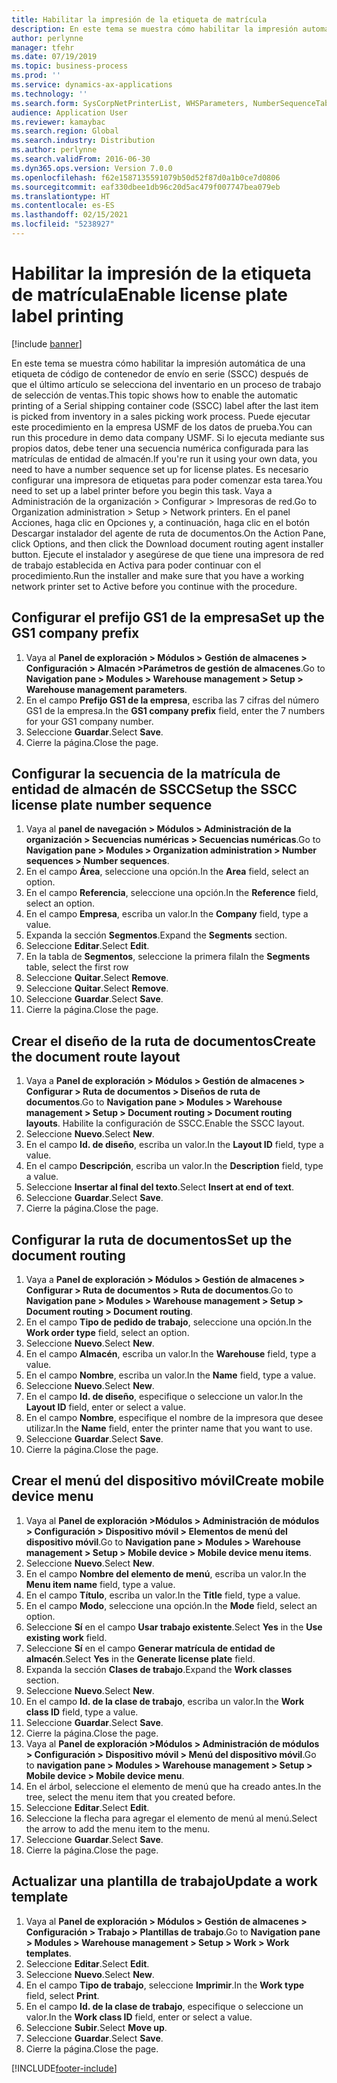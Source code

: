 ```yaml
---
title: Habilitar la impresión de la etiqueta de matrícula
description: En este tema se muestra cómo habilitar la impresión automática de una etiqueta de código de contenedor de envío en serie (SSCC) después de que el último artículo se selecciona del inventario en un proceso de trabajo de selección de ventas.
author: perlynne
manager: tfehr
ms.date: 07/19/2019
ms.topic: business-process
ms.prod: ''
ms.service: dynamics-ax-applications
ms.technology: ''
ms.search.form: SysCorpNetPrinterList, WHSParameters, NumberSequenceTableListPage, NumberSequenceDetails, WHSDocumentRoutingLayout, WHSDocumentRouting, WHSRFMenuItem, WHSRFMenu, WHSWorkTemplateTable, WHSLicensePlateLabelBuildConfig, WHSLicensePlateLabel
audience: Application User
ms.reviewer: kamaybac
ms.search.region: Global
ms.search.industry: Distribution
ms.author: perlynne
ms.search.validFrom: 2016-06-30
ms.dyn365.ops.version: Version 7.0.0
ms.openlocfilehash: f62e1587135591079b50d52f87d0a1b0ce7d0806
ms.sourcegitcommit: eaf330dbee1db96c20d5ac479f007747bea079eb
ms.translationtype: HT
ms.contentlocale: es-ES
ms.lasthandoff: 02/15/2021
ms.locfileid: "5238927"
---
```

# <a name="enable-license-plate-label-printing"></a><span data-ttu-id="92df8-103">Habilitar la impresión de la etiqueta de matrícula</span><span class="sxs-lookup"><span data-stu-id="92df8-103">Enable license plate label printing</span></span>

[!include [banner](../../includes/banner.md)]

<span data-ttu-id="92df8-104">En este tema se muestra cómo habilitar la impresión automática de una etiqueta de código de contenedor de envío en serie (SSCC) después de que el último artículo se selecciona del inventario en un proceso de trabajo de selección de ventas.</span><span class="sxs-lookup"><span data-stu-id="92df8-104">This topic shows how to enable the automatic printing of a Serial shipping container code (SSCC) label after the last item is picked from inventory in a sales picking work process.</span></span> <span data-ttu-id="92df8-105">Puede ejecutar este procedimiento en la empresa USMF de los datos de prueba.</span><span class="sxs-lookup"><span data-stu-id="92df8-105">You can run this procedure in demo data company USMF.</span></span> <span data-ttu-id="92df8-106">Si lo ejecuta mediante sus propios datos, debe tener una secuencia numérica configurada para las matrículas de entidad de almacén.</span><span class="sxs-lookup"><span data-stu-id="92df8-106">If you're run it using your own data, you need to have a number sequence set up for license plates.</span></span> <span data-ttu-id="92df8-107">Es necesario configurar una impresora de etiquetas para poder comenzar esta tarea.</span><span class="sxs-lookup"><span data-stu-id="92df8-107">You need to set up a label printer before you begin this task.</span></span> <span data-ttu-id="92df8-108">Vaya a Administración de la organización > Configurar > Impresoras de red.</span><span class="sxs-lookup"><span data-stu-id="92df8-108">Go to Organization administration > Setup > Network printers.</span></span> <span data-ttu-id="92df8-109">En el panel Acciones, haga clic en Opciones y, a continuación, haga clic en el botón Descargar instalador del agente de ruta de documentos.</span><span class="sxs-lookup"><span data-stu-id="92df8-109">On the Action Pane, click Options, and then click the Download document routing agent installer button.</span></span> <span data-ttu-id="92df8-110">Ejecute el instalador y asegúrese de que tiene una impresora de red de trabajo establecida en Activa para poder continuar con el procedimiento.</span><span class="sxs-lookup"><span data-stu-id="92df8-110">Run the installer and make sure that you have a working network printer set to Active before you continue with the procedure.</span></span>


## <a name="set-up-the-gs1-company-prefix"></a><span data-ttu-id="92df8-111">Configurar el prefijo GS1 de la empresa</span><span class="sxs-lookup"><span data-stu-id="92df8-111">Set up the GS1 company prefix</span></span>
1. <span data-ttu-id="92df8-112">Vaya al **Panel de exploración > Módulos > Gestión de almacenes > Configuración > Almacén >Parámetros de gestión de almacenes**.</span><span class="sxs-lookup"><span data-stu-id="92df8-112">Go to **Navigation pane > Modules > Warehouse management > Setup > Warehouse management parameters**.</span></span>
2. <span data-ttu-id="92df8-113">En el campo **Prefijo GS1 de la empresa**, escriba las 7 cifras del número GS1 de la empresa.</span><span class="sxs-lookup"><span data-stu-id="92df8-113">In the **GS1 company prefix** field, enter the 7 numbers for your GS1 company number.</span></span>
3. <span data-ttu-id="92df8-114">Seleccione **Guardar**.</span><span class="sxs-lookup"><span data-stu-id="92df8-114">Select **Save**.</span></span>
4. <span data-ttu-id="92df8-115">Cierre la página.</span><span class="sxs-lookup"><span data-stu-id="92df8-115">Close the page.</span></span>

## <a name="setup-the-sscc-license-plate-number-sequence"></a><span data-ttu-id="92df8-116">Configurar la secuencia de la matrícula de entidad de almacén de SSCC</span><span class="sxs-lookup"><span data-stu-id="92df8-116">Setup the SSCC license plate number sequence</span></span>
1. <span data-ttu-id="92df8-117">Vaya al **panel de navegación > Módulos > Administración de la organización > Secuencias numéricas > Secuencias numéricas**.</span><span class="sxs-lookup"><span data-stu-id="92df8-117">Go to **Navigation pane > Modules > Organization administration > Number sequences > Number sequences**.</span></span>
2. <span data-ttu-id="92df8-118">En el campo **Área**, seleccione una opción.</span><span class="sxs-lookup"><span data-stu-id="92df8-118">In the **Area** field, select an option.</span></span>
3. <span data-ttu-id="92df8-119">En el campo **Referencia**, seleccione una opción.</span><span class="sxs-lookup"><span data-stu-id="92df8-119">In the **Reference** field, select an option.</span></span>
4. <span data-ttu-id="92df8-120">En el campo **Empresa**, escriba un valor.</span><span class="sxs-lookup"><span data-stu-id="92df8-120">In the **Company** field, type a value.</span></span>
5. <span data-ttu-id="92df8-121">Expanda la sección **Segmentos**.</span><span class="sxs-lookup"><span data-stu-id="92df8-121">Expand the **Segments** section.</span></span>
6. <span data-ttu-id="92df8-122">Seleccione **Editar**.</span><span class="sxs-lookup"><span data-stu-id="92df8-122">Select **Edit**.</span></span>
7. <span data-ttu-id="92df8-123">En la tabla de **Segmentos**, seleccione la primera fila</span><span class="sxs-lookup"><span data-stu-id="92df8-123">In the **Segments** table, select the first row</span></span>
8. <span data-ttu-id="92df8-124">Seleccione **Quitar**.</span><span class="sxs-lookup"><span data-stu-id="92df8-124">Select **Remove**.</span></span>
9. <span data-ttu-id="92df8-125">Seleccione **Quitar**.</span><span class="sxs-lookup"><span data-stu-id="92df8-125">Select **Remove**.</span></span>
10. <span data-ttu-id="92df8-126">Seleccione **Guardar**.</span><span class="sxs-lookup"><span data-stu-id="92df8-126">Select **Save**.</span></span>
11. <span data-ttu-id="92df8-127">Cierre la página.</span><span class="sxs-lookup"><span data-stu-id="92df8-127">Close the page.</span></span>

## <a name="create-the-document-route-layout"></a><span data-ttu-id="92df8-128">Crear el diseño de la ruta de documentos</span><span class="sxs-lookup"><span data-stu-id="92df8-128">Create the document route layout</span></span>
1. <span data-ttu-id="92df8-129">Vaya a **Panel de exploración > Módulos > Gestión de almacenes > Configurar > Ruta de documentos > Diseños de ruta de documentos**.</span><span class="sxs-lookup"><span data-stu-id="92df8-129">Go to **Navigation pane > Modules > Warehouse management > Setup > Document routing > Document routing layouts**.</span></span> <span data-ttu-id="92df8-130">Habilite la configuración de SSCC.</span><span class="sxs-lookup"><span data-stu-id="92df8-130">Enable the SSCC layout.</span></span>  
2. <span data-ttu-id="92df8-131">Seleccione **Nuevo**.</span><span class="sxs-lookup"><span data-stu-id="92df8-131">Select **New**.</span></span>
3. <span data-ttu-id="92df8-132">En el campo **Id. de diseño**, escriba un valor.</span><span class="sxs-lookup"><span data-stu-id="92df8-132">In the **Layout ID** field, type a value.</span></span>
4. <span data-ttu-id="92df8-133">En el campo **Descripción**, escriba un valor.</span><span class="sxs-lookup"><span data-stu-id="92df8-133">In the **Description** field, type a value.</span></span>
5. <span data-ttu-id="92df8-134">Seleccione **Insertar al final del texto**.</span><span class="sxs-lookup"><span data-stu-id="92df8-134">Select **Insert at end of text**.</span></span>
6. <span data-ttu-id="92df8-135">Seleccione **Guardar**.</span><span class="sxs-lookup"><span data-stu-id="92df8-135">Select **Save**.</span></span>
7. <span data-ttu-id="92df8-136">Cierre la página.</span><span class="sxs-lookup"><span data-stu-id="92df8-136">Close the page.</span></span>

## <a name="set-up-the-document-routing"></a><span data-ttu-id="92df8-137">Configurar la ruta de documentos</span><span class="sxs-lookup"><span data-stu-id="92df8-137">Set up the document routing</span></span>
1. <span data-ttu-id="92df8-138">Vaya a **Panel de exploración > Módulos > Gestión de almacenes > Configurar > Ruta de documentos > Ruta de documentos**.</span><span class="sxs-lookup"><span data-stu-id="92df8-138">Go to **Navigation pane > Modules > Warehouse management > Setup > Document routing > Document routing**.</span></span>
2. <span data-ttu-id="92df8-139">En el campo **Tipo de pedido de trabajo**, seleccione una opción.</span><span class="sxs-lookup"><span data-stu-id="92df8-139">In the **Work order type** field, select an option.</span></span>
3. <span data-ttu-id="92df8-140">Seleccione **Nuevo**.</span><span class="sxs-lookup"><span data-stu-id="92df8-140">Select **New**.</span></span>
4. <span data-ttu-id="92df8-141">En el campo **Almacén**, escriba un valor.</span><span class="sxs-lookup"><span data-stu-id="92df8-141">In the **Warehouse** field, type a value.</span></span>
5. <span data-ttu-id="92df8-142">En el campo **Nombre**, escriba un valor.</span><span class="sxs-lookup"><span data-stu-id="92df8-142">In the **Name** field, type a value.</span></span>
6. <span data-ttu-id="92df8-143">Seleccione **Nuevo**.</span><span class="sxs-lookup"><span data-stu-id="92df8-143">Select **New**.</span></span>
7. <span data-ttu-id="92df8-144">En el campo **Id. de diseño**, especifique o seleccione un valor.</span><span class="sxs-lookup"><span data-stu-id="92df8-144">In the **Layout ID** field, enter or select a value.</span></span>
8. <span data-ttu-id="92df8-145">En el campo **Nombre**, especifique el nombre de la impresora que desee utilizar.</span><span class="sxs-lookup"><span data-stu-id="92df8-145">In the **Name** field, enter the printer name that you want to use.</span></span>
9. <span data-ttu-id="92df8-146">Seleccione **Guardar**.</span><span class="sxs-lookup"><span data-stu-id="92df8-146">Select **Save**.</span></span>
10. <span data-ttu-id="92df8-147">Cierre la página.</span><span class="sxs-lookup"><span data-stu-id="92df8-147">Close the page.</span></span>

## <a name="create-mobile-device-menu"></a><span data-ttu-id="92df8-148">Crear el menú del dispositivo móvil</span><span class="sxs-lookup"><span data-stu-id="92df8-148">Create mobile device menu</span></span>
1. <span data-ttu-id="92df8-149">Vaya al **Panel de exploración >Módulos > Administración de módulos > Configuración > Dispositivo móvil > Elementos de menú del dispositivo móvil**.</span><span class="sxs-lookup"><span data-stu-id="92df8-149">Go to **Navigation pane > Modules > Warehouse management > Setup > Mobile device > Mobile device menu items**.</span></span>
2. <span data-ttu-id="92df8-150">Seleccione **Nuevo**.</span><span class="sxs-lookup"><span data-stu-id="92df8-150">Select **New**.</span></span>
3. <span data-ttu-id="92df8-151">En el campo **Nombre del elemento de menú**, escriba un valor.</span><span class="sxs-lookup"><span data-stu-id="92df8-151">In the **Menu item name** field, type a value.</span></span>
4. <span data-ttu-id="92df8-152">En el campo **Título**, escriba un valor.</span><span class="sxs-lookup"><span data-stu-id="92df8-152">In the **Title** field, type a value.</span></span>
5. <span data-ttu-id="92df8-153">En el campo **Modo**, seleccione una opción.</span><span class="sxs-lookup"><span data-stu-id="92df8-153">In the **Mode** field, select an option.</span></span>
6. <span data-ttu-id="92df8-154">Seleccione **Sí** en el campo **Usar trabajo existente**.</span><span class="sxs-lookup"><span data-stu-id="92df8-154">Select **Yes** in the **Use existing work** field.</span></span>
7. <span data-ttu-id="92df8-155">Seleccione **Sí** en el campo **Generar matrícula de entidad de almacén**.</span><span class="sxs-lookup"><span data-stu-id="92df8-155">Select **Yes** in the **Generate license plate** field.</span></span>
8. <span data-ttu-id="92df8-156">Expanda la sección **Clases de trabajo**.</span><span class="sxs-lookup"><span data-stu-id="92df8-156">Expand the **Work classes** section.</span></span>
9. <span data-ttu-id="92df8-157">Seleccione **Nuevo**.</span><span class="sxs-lookup"><span data-stu-id="92df8-157">Select **New**.</span></span>
10. <span data-ttu-id="92df8-158">En el campo **Id. de la clase de trabajo**, escriba un valor.</span><span class="sxs-lookup"><span data-stu-id="92df8-158">In the **Work class ID** field, type a value.</span></span>
11. <span data-ttu-id="92df8-159">Seleccione **Guardar**.</span><span class="sxs-lookup"><span data-stu-id="92df8-159">Select **Save**.</span></span>
12. <span data-ttu-id="92df8-160">Cierre la página.</span><span class="sxs-lookup"><span data-stu-id="92df8-160">Close the page.</span></span>
13. <span data-ttu-id="92df8-161">Vaya al **Panel de exploración >Módulos > Administración de módulos > Configuración > Dispositivo móvil > Menú del dispositivo móvil**.</span><span class="sxs-lookup"><span data-stu-id="92df8-161">Go to **navigation pane > Modules > Warehouse management > Setup > Mobile device > Mobile device menu**.</span></span>
14. <span data-ttu-id="92df8-162">En el árbol, seleccione el elemento de menú que ha creado antes.</span><span class="sxs-lookup"><span data-stu-id="92df8-162">In the tree, select the menu item that you created before.</span></span>
15. <span data-ttu-id="92df8-163">Seleccione **Editar**.</span><span class="sxs-lookup"><span data-stu-id="92df8-163">Select **Edit**.</span></span>
16. <span data-ttu-id="92df8-164">Seleccione la flecha para agregar el elemento de menú al menú.</span><span class="sxs-lookup"><span data-stu-id="92df8-164">Select the arrow to add the menu item to the menu.</span></span>
17. <span data-ttu-id="92df8-165">Seleccione **Guardar**.</span><span class="sxs-lookup"><span data-stu-id="92df8-165">Select **Save**.</span></span>
18. <span data-ttu-id="92df8-166">Cierre la página.</span><span class="sxs-lookup"><span data-stu-id="92df8-166">Close the page.</span></span>

## <a name="update-a-work-template"></a><span data-ttu-id="92df8-167">Actualizar una plantilla de trabajo</span><span class="sxs-lookup"><span data-stu-id="92df8-167">Update a work template</span></span>
1. <span data-ttu-id="92df8-168">Vaya al **Panel de exploración > Módulos > Gestión de almacenes > Configuración > Trabajo > Plantillas de trabajo**.</span><span class="sxs-lookup"><span data-stu-id="92df8-168">Go to **Navigation pane > Modules > Warehouse management > Setup > Work > Work templates**.</span></span>
2. <span data-ttu-id="92df8-169">Seleccione **Editar**.</span><span class="sxs-lookup"><span data-stu-id="92df8-169">Select **Edit**.</span></span>
3. <span data-ttu-id="92df8-170">Seleccione **Nuevo**.</span><span class="sxs-lookup"><span data-stu-id="92df8-170">Select **New**.</span></span>
4. <span data-ttu-id="92df8-171">En el campo **Tipo de trabajo**, seleccione **Imprimir**.</span><span class="sxs-lookup"><span data-stu-id="92df8-171">In the **Work type** field, select **Print**.</span></span>
5. <span data-ttu-id="92df8-172">En el campo **Id. de la clase de trabajo**, especifique o seleccione un valor.</span><span class="sxs-lookup"><span data-stu-id="92df8-172">In the **Work class ID** field, enter or select a value.</span></span>
6. <span data-ttu-id="92df8-173">Seleccione **Subir**.</span><span class="sxs-lookup"><span data-stu-id="92df8-173">Select **Move up**.</span></span>
7. <span data-ttu-id="92df8-174">Seleccione **Guardar**.</span><span class="sxs-lookup"><span data-stu-id="92df8-174">Select **Save**.</span></span>
8. <span data-ttu-id="92df8-175">Cierre la página.</span><span class="sxs-lookup"><span data-stu-id="92df8-175">Close the page.</span></span>



[!INCLUDE[footer-include](../../../includes/footer-banner.md)]